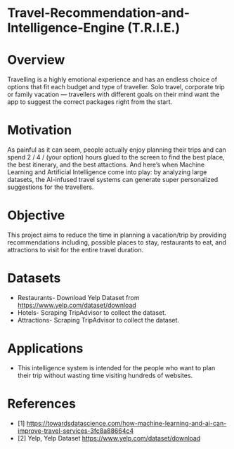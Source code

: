 # Travel-Recommendation-and-Intelligence-Engine (T.R.I.E.)

# Overview 
Travelling is a highly emotional experience and has an endless choice of options that fit each budget and type of traveller. Solo travel, corporate trip or family vacation — travellers with different goals on their mind want the app to suggest the correct packages right from the start.

# Motivation
As painful as it can seem, people actually enjoy planning their trips and can spend 2 / 4 / (your option) hours glued to the screen to find the best place, the best itinerary, and the best attactions. And here’s when Machine Learning and Artificial Intelligence come into play: by analyzing large datasets, the AI-infused travel systems can generate super personalized suggestions for the travellers.

# Objective 
This project aims to reduce the time in planning a vacation/trip by providing recommendations including, possible places to stay, restaurants to eat, and attractions to visit for the entire travel duration. 

# Datasets
- Restaurants- Download Yelp Dataset from https://www.yelp.com/dataset/download
- Hotels-  Scraping TripAdvisor to collect the dataset.
- Attractions- Scraping TripAdvisor to collect the dataset.

# Applications
- This intelligence system is intended for the people who want to plan their trip without wasting time visiting hundreds of websites. 

# References
- [1] https://towardsdatascience.com/how-machine-learning-and-ai-can-improve-travel-services-3fc8a88664c4
- [2] Yelp, Yelp Dataset https://www.yelp.com/dataset/download